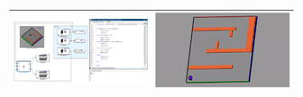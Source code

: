   
  | <img align=center width=500 src="https://github.com/curovearth/Robotics-Playground-Matlab/blob/main/3-Additional%20Files/2-Distance%20sensor%20via%20matlab%20fn/Distance%20sensor%20obstacle%20avoidance%20.png"/>  | <img align=center width=500 src="https://github.com/curovearth/Robotics-Playground-Matlab/blob/main/3-Additional%20Files/2-Distance%20sensor%20via%20matlab%20fn/gif.gif"/> |
  | --- | --- |
